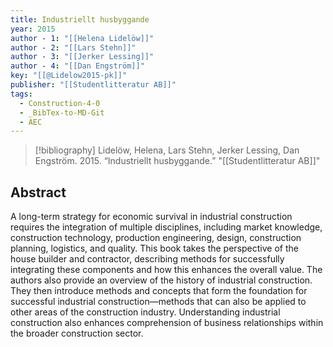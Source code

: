 ```yaml
---
title: Industriellt husbyggande
year: 2015
author - 1: "[[Helena Lidelöw]]"
author - 2: "[[Lars Stehn]]"
author - 3: "[[Jerker Lessing]]"
author - 4: "[[Dan Engström]]"
key: "[[@Lidelow2015-pk]]"
publisher: "[[Studentlitteratur AB]]"
tags:
  - Construction-4-0
  - _BibTex-to-MD-Git
  - AEC
---
```


> [!bibliography]
> Lidelöw, Helena, Lars Stehn, Jerker Lessing, Dan Engström. 2015. “Industriellt husbyggande.” "[[Studentlitteratur AB]]"

## Abstract
A long-term strategy for economic survival in industrial construction requires the integration of multiple disciplines, including market knowledge, construction technology, production engineering, design, construction planning, logistics, and quality. This book takes the perspective of the house builder and contractor, describing methods for successfully integrating these components and how this enhances the overall value. The authors also provide an overview of the history of industrial construction. They then introduce methods and concepts that form the foundation for successful industrial construction—methods that can also be applied to other areas of the construction industry. Understanding industrial construction also enhances comprehension of business relationships within the broader construction sector.